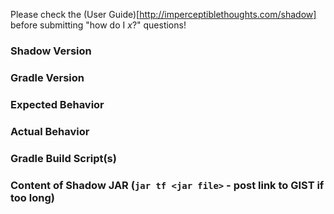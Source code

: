 Please check the (User Guide)[http://imperceptiblethoughts.com/shadow] before submitting "how do I _x_?" questions!

### Shadow Version

### Gradle Version

### Expected Behavior

### Actual Behavior

### Gradle Build Script(s)

### Content of Shadow JAR (`jar tf <jar file>` - post link to GIST if too long)